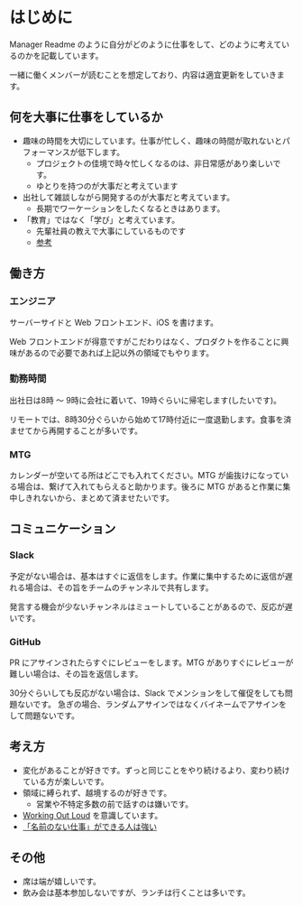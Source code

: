 # はじめに

Manager Readme のように自分がどのように仕事をして、どのように考えているのかを記載しています。

一緒に働くメンバーが読むことを想定しており、内容は適宜更新をしていきます。

## 何を大事に仕事をしているか

- 趣味の時間を大切にしています。仕事が忙しく、趣味の時間が取れないとパフォーマンスが低下します。
  - プロジェクトの佳境で時々忙しくなるのは、非日常感があり楽しいです。
  - ゆとりを持つのが大事だと考えています
- 出社して雑談しながら開発するのが大事だと考えています。
  - 長期でワーケーションをしたくなるときはあります。
- 「教育」ではなく「学び」と考えています。
  - 先輩社員の教えで大事にしているものです
  - [参考](https://www.academyhills.com/note/opinion/13071902mitjoi.html#:~:text=Learning%20over%20education%E3%80%82%E5%AD%A6%E3%81%B3%E3%81%AF%E8%87%AA%E7%99%BA%E7%9A%84%E3%81%AA%E3%82%82%E3%81%AE%E3%80%81%E6%95%99%E8%82%B2%E3%81%AF%E4%B8%8E%E3%81%88%E3%82%89%E3%82%8C%E3%82%8B%E3%82%82%E3%81%AE%E3%81%A7%E3%81%82%E3%82%8A%E3%80%81%E6%9C%AC%E6%9D%A5%E3%81%AF%E6%80%A7%E8%B3%AA%E3%81%8C%E7%95%B0%E3%81%AA%E3%82%8A%E3%81%BE%E3%81%99%E3%80%82%E3%81%97%E3%81%8B%E3%81%97%E3%80%81%E7%A7%81%E3%81%9F%E3%81%A1%E3%81%AE%E4%B8%AD%E3%81%AB%E3%81%AF%E4%BE%9D%E7%84%B6%E3%81%A8%E3%81%97%E3%81%A6%E3%80%8C%E6%95%99%E8%82%B2%E3%82%B7%E3%82%B9%E3%83%86%E3%83%A0%E3%81%8C%E3%81%AA%E3%81%84%E3%81%A8%E3%80%81%E5%AD%A6%E3%81%B3%E3%81%AF%E7%94%9F%E3%81%BE%E3%82%8C%E3%81%AA%E3%81%84%E3%80%8D%E3%81%A8%E3%81%84%E3%81%86%E6%84%8F%E8%AD%98%E3%81%8C%E3%81%82%E3%82%8A%E3%81%BE%E3%81%99%E3%80%82%E6%95%99%E8%82%B2%E3%82%B7%E3%82%B9%E3%83%86%E3%83%A0%E3%81%AB%E6%8B%A0%E3%82%89%E3%81%AA%E3%81%8F%E3%81%A6%E3%82%82%E5%AD%A6%E3%81%B3%E3%82%92%E7%94%9F%E3%82%80%E3%81%93%E3%81%A8%E3%81%8C%E5%8F%AF%E8%83%BD%E3%81%AA%E6%99%82%E4%BB%A3%E3%81%AF%E3%80%81%E3%81%99%E3%81%A7%E3%81%AB%E3%82%84%E3%81%A3%E3%81%A6%E3%81%8D%E3%81%A6%E3%81%84%E3%81%BE%E3%81%99%E3%80%82%E5%A4%A7%E5%88%87%E3%81%AA%E3%81%AE%E3%81%AF%E3%80%8C%E4%BD%95%E3%82%92%E5%AD%A6%E3%81%B6%E3%81%AE%E3%81%8B%E3%80%8D%E3%81%A7%E3%81%AF%E3%81%AA%E3%81%8F%E3%80%81%E3%80%8C%E3%81%A9%E3%81%AE%E3%82%88%E3%81%86%E3%81%AB%E5%AD%A6%E3%81%B6%E3%81%AE%E3%81%8B%E3%80%8D%E3%81%AA%E3%81%AE%E3%81%A7%E3%81%99%E3%80%82)

## 働き方

### エンジニア

サーバーサイドと Web フロントエンド、iOS を書けます。

Web フロントエンドが得意ですがこだわりはなく、プロダクトを作ることに興味があるので必要であれば上記以外の領域でもやります。

### 勤務時間

出社日は8時 〜 9時に会社に着いて、19時ぐらいに帰宅します(したいです)。

リモートでは、8時30分ぐらいから始めて17時付近に一度退勤します。食事を済ませてから再開することが多いです。

### MTG

カレンダーが空いてる所はどこでも入れてください。MTG が歯抜けになっている場合は、繋げて入れてもらえると助かります。後ろに MTG があると作業に集中しきれないから、まとめて済ませたいです。

## コミュニケーション

### Slack

予定がない場合は、基本はすぐに返信をします。作業に集中するために返信が遅れる場合は、その旨をチームのチャンネルで共有します。

発言する機会が少ないチャンネルはミュートしていることがあるので、反応が遅いです。

### GitHub

PR にアサインされたらすぐにレビューをします。MTG がありすぐにレビューが難しい場合は、その旨を返信します。

30分ぐらいしても反応がない場合は、Slack でメンションをして催促をしても問題ないです。
急ぎの場合、ランダムアサインではなくバイネームでアサインをして問題ないです。

## 考え方

- 変化があることが好きです。ずっと同じことをやり続けるより、変わり続けている方が楽しいです。
- 領域に縛られず、越境するのが好きです。
  - 営業や不特定多数の前で話すのは嫌いです。
- [Working Out Loud](https://blog.studysapuri.jp/entry/2018/11/14/working-out-loud) を意識しています。
- [「名前のない仕事」ができる人は強い](https://d.potato4d.me/entry/20231004-unnamed-work/)

## その他

- 席は端が嬉しいです。
- 飲み会は基本参加しないですが、ランチは行くことは多いです。
